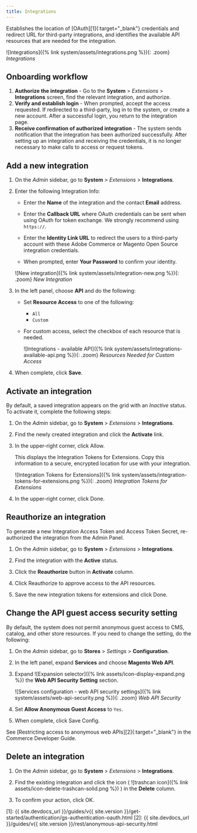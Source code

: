 ```yaml
---
title: Integrations
---
```


Establishes the location of [OAuth][1]{:target="_blank"} credentials and redirect URL for third-party integrations, and identifies the available API resources that are needed for the integration.

![Integrations]({% link system/assets/integrations.png %}){: .zoom}
_Integrations_

## Onboarding workflow

1. **Authorize the integration** - Go to the **System** > _Extensions_ > **Integrations** screen, find the relevant integration, and authorize.
1. **Verify and establish login** - When prompted, accept the access requested. If redirected to a third-party, log in to the system, or create a new account. After a successful login, you return to the integration page.
1. **Receive confirmation of authorized integration** - The system sends notification that the integration has been authorized successfully. After setting up an integration and receiving the credentials, it is no longer necessary to make calls to access or request tokens.

## Add a new integration

1. On the _Admin_ sidebar, go to **System** > _Extensions_ > **Integrations**.

1. Enter the following Integration Info:

   - Enter the **Name** of the integration and the contact **Email** address.

   - Enter the **Callback URL** where OAuth credentials can be sent when using OAuth for token exchange. We strongly recommend using `https://`.

   - Enter the **Identity Link URL** to redirect the users to a third-party account with these Adobe Commerce or Magento Open Source integration credentials.

   - When prompted, enter **Your Password** to confirm your identity.

    ![New integration]({% link system/assets/integration-new.png %}){: .zoom}
    _New Integration_

1. In the left panel, choose **API** and do the following:

   - Set **Resource Access** to one of the following:

      - `All`
      - `Custom`

   - For custom access, select the checkbox of each resource that is needed.

      ![Integrations - available API]({% link system/assets/integrations-available-api.png %}){: .zoom}
      _Resources Needed for Custom Access_

1. When complete, click **Save**.

## Activate an integration

By default, a saved integration appears on the grid with an _Inactive_ status. To activate it, complete the following steps:

1. On the _Admin_ sidebar, go to **System** > _Extensions_ > **Integrations**.

1. Find the newly created integration and click the **Activate** link.

1. In the upper-right corner, click <span class="btn">Allow</span>.

   This displays the Integration Tokens for Extensions. Copy this information to a secure, encrypted location for use with your integration.

   ![Integration Tokens for Extensions]({% link system/assets/integration-tokens-for-extensions.png %}){: .zoom}
   _Integration Tokens for Extensions_

1. In the upper-right corner, click <span class="btn">Done</span>.

## Reauthorize an integration

To generate a new Integration Access Token and Access Token Secret, re-authorized the integration from the Admin Panel.

1. On the _Admin_ sidebar, go to **System** > _Extensions_ > **Integrations**.

1. Find the integration with the **Active** status.

1. Click the __Reauthorize__ button in **Activate** column.

1. Click <span class="btn">Reauthorize</span> to approve access to the API resources.

1. Save the new integration tokens for extensions and click <span class="btn">Done</span>.

## Change the API guest access security setting

By default, the system does not permit anonymous guest access to CMS, catalog, and other store resources. If you need to change the setting, do the following:

1. On the _Admin_ sidebar, go to **Stores** > _Settings_ > **Configuration**.

1. In the left panel, expand **Services** and choose **Magento Web API**.

1. Expand ![Expansion selector]({% link assets/icon-display-expand.png %}) the **Web API Security Setting** section.

    ![Services configuration - web API security settings]({% link system/assets/web-api-security.png %}){: .zoom}
    _Web API Security_

1. Set **Allow Anonymous Guest Access** to `Yes`.

1. When complete, click <span class="btn">Save Config</span>.

See [Restricting access to anonymous web APIs][2]{:target="_blank"} in the Commerce Developer Guide.

## Delete an integration

1. On the _Admin_ sidebar, go to **System** > _Extensions_ > **Integrations**.

1. Find the existing integration and click the icon ( ![trashcan icon]({% link assets/icon-delete-trashcan-solid.png %}) ) in the **Delete** column.

1. To confirm your action, click <span class="btn">OK</span>.

[1]: {{ site.devdocs_url }}/guides/v{{ site.version }}/get-started/authentication/gs-authentication-oauth.html
[2]: {{ site.devdocs_url }}/guides/v{{ site.version }}/rest/anonymous-api-security.html
